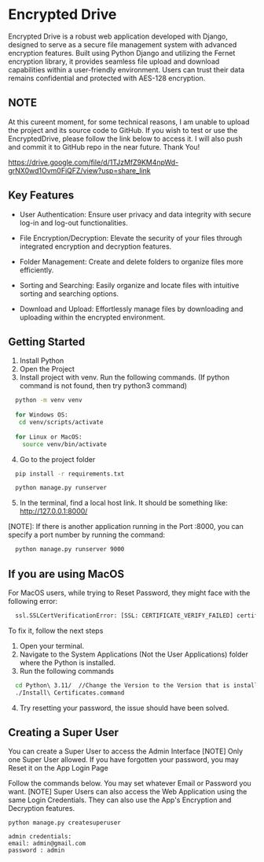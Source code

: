 # Encrypted Drive
Encrypted Drive is a robust web application developed with Django, designed to serve as a secure file management system with advanced encryption features. Built using Python Django and utilizing the Fernet encryption library, it provides seamless file upload and download capabilities within a user-friendly environment. Users can trust their data remains confidential and protected with AES-128 encryption.

## NOTE
At this cureent moment, for some technical reasons, I am unable to upload the project and its source code to GitHub. If you wish to test or use the EncryptedDrive, please follow the link below to access it. I will also push and commit it to GitHub repo in the near future. Thank You! 

https://drive.google.com/file/d/1TJzMfZ9KM4npWd-grNX0wd1Ovm0FiQFZ/view?usp=share_link

## Key Features
- User Authentication: Ensure user privacy and data integrity with secure log-in and log-out functionalities.

- File Encryption/Decryption: Elevate the security of your files through integrated encryption and decryption features.

- Folder Management: Create and delete folders to organize files more efficiently.

- Sorting and Searching: Easily organize and locate files with intuitive sorting and searching options.

- Download and Upload: Effortlessly manage files by downloading and uploading within the encrypted environment.

## Getting Started
1. Install Python
2. Open the Project
3. Install project with venv. Run the following commands. (If python command is not found, then try python3 command)

```bash
  python -m venv venv
  
  for Windows OS:
   cd venv/scripts/activate
   
  for Linux or MacOS: 
    source venv/bin/activate
```

4. Go to the project folder

```bash    
  pip install -r requirements.txt

  python manage.py runserver
```
5. In the terminal, find a local host link. It should be something like: http://127.0.0.1:8000/

[NOTE]: If there is another application running in the Port :8000, you can specify a port number by running the command:

```bash    
  python manage.py runserver 9000
```

## If you are using MacOS
For MacOS users, while trying to Reset Password, they might face with the following error:

```bash    
  ssl.SSLCertVerificationError: [SSL: CERTIFICATE_VERIFY_FAILED] certificate verify failed:
```

To fix it, follow the next steps
1. Open your terminal.
2. Navigate to the System Applications (Not the User Applications) folder where the Python is installed.
3. Run the following commands

```bash    
  cd Python\ 3.11/  //Change the Version to the Version that is installed on your machine
  ./Install\ Certificates.command
```
4. Try resetting your password, the issue should have been solved. 


## Creating a Super User
You can create a Super User to access the Admin Interface
[NOTE] Only one Super User allowed. If you have forgotten your password, you may Reset it on the App Login Page

Follow the commands below. You may set whatever Email or Password you want.
[NOTE] Super Users can also access the Web Application using the same Login Credentials. They can also use the App's Encryption and Decryption features.

```
python manage.py createsuperuser

admin credentials:
email: admin@gmail.com
password : admin
```
